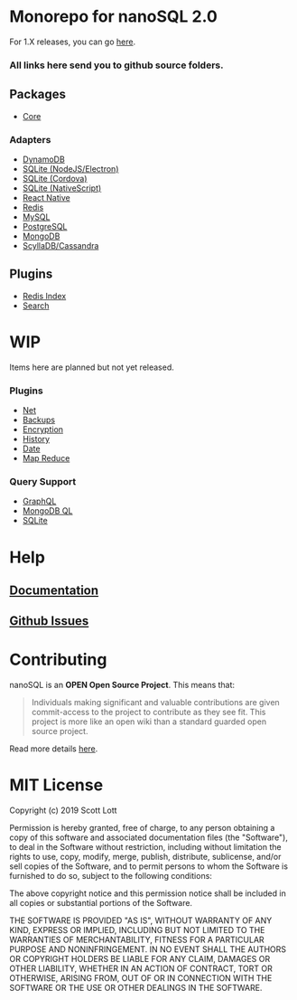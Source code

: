 # Monorepo for nanoSQL 2.0
For 1.X releases, you can go [here](https://github.com/ClickSimply/Nano-SQL/tree/1.X/).

### All links here send you to github source folders.

## Packages
- [Core](https://github.com/ClickSimply/Nano-SQL/tree/master/packages/Core)

### Adapters
- [DynamoDB](https://github.com/ClickSimply/Nano-SQL/tree/master/packages/Adapter-DynamoDB)
- [SQLite (NodeJS/Electron)](https://github.com/ClickSimply/Nano-SQL/tree/master/packages/Adapter-SQLite3)
- [SQLite (Cordova)](https://github.com/ClickSimply/Nano-SQL/tree/master/packages/Adapter-SQLite-Cordova)
- [SQLite (NativeScript)](https://github.com/ClickSimply/Nano-SQL/tree/master/packages/Adapter-SQLite-NativeScript)
- [React Native](https://github.com/ClickSimply/Nano-SQL/tree/master/packages/Adapter-ReactNative)
- [Redis](https://github.com/ClickSimply/Nano-SQL/tree/master/packages/Adapter-Redis)
- [MySQL](https://github.com/ClickSimply/Nano-SQL/tree/master/packages/Adapter-MySQL)
- [PostgreSQL](https://github.com/ClickSimply/Nano-SQL/tree/master/packages/Adapter-PostgresSQL)
- [MongoDB](https://github.com/ClickSimply/Nano-SQL/tree/master/packages/Adapter-MongoDB)
- [ScyllaDB/Cassandra](https://github.com/ClickSimply/Nano-SQL/tree/master/packages/Adapter-ScyllaDB)

## Plugins
- [Redis Index](https://github.com/ClickSimply/Nano-SQL/tree/master/packages/Plugin-RedisIndex)
- [Search](https://github.com/ClickSimply/Nano-SQL/tree/master/packages/Plugin-Search)

# WIP
Items here are planned but not yet released.

### Plugins
- [Net](https://github.com/ClickSimply/Nano-SQL/tree/master/packages/Plugin-Net)
- [Backups](https://github.com/ClickSimply/Nano-SQL/tree/master/packages/Plugin-Backups)
- [Encryption](https://github.com/ClickSimply/Nano-SQL/tree/master/packages/Plugin-Encryption)
- [History](https://github.com/ClickSimply/Nano-SQL/tree/master/packages/Plugin-History)
- [Date](https://github.com/ClickSimply/Nano-SQL/tree/master/packages/Plugin-Date)
- [Map Reduce](https://github.com/ClickSimply/Nano-SQL/tree/master/packages/Plugin-MapReduce)

### Query Support
- [GraphQL](https://github.com/ClickSimply/Nano-SQL/tree/master/packages/Query-GraphQL)
- [MongoDB QL](https://github.com/ClickSimply/Nano-SQL/tree/master/packages/Query-MongoDB-QL)
- [SQLite](https://github.com/ClickSimply/Nano-SQL/tree/master/packages/Query-SQLite)

# Help

## [Documentation](https://nanosql.gitbook.io/docs/)
## [Github Issues](https://github.com/ClickSimply/Nano-SQL/issues)

# Contributing

nanoSQL is an **OPEN Open Source Project**. This means that:

> Individuals making significant and valuable contributions are given commit-access to the project to contribute as they see fit. This project is more like an open wiki than a standard guarded open source project.

Read more details [here](http://openopensource.org/).

# MIT License

Copyright (c) 2019 Scott Lott

Permission is hereby granted, free of charge, to any person obtaining a copy
of this software and associated documentation files (the "Software"), to deal
in the Software without restriction, including without limitation the rights
to use, copy, modify, merge, publish, distribute, sublicense, and/or sell
copies of the Software, and to permit persons to whom the Software is
furnished to do so, subject to the following conditions:

The above copyright notice and this permission notice shall be included in all
copies or substantial portions of the Software.

THE SOFTWARE IS PROVIDED "AS IS", WITHOUT WARRANTY OF ANY KIND, EXPRESS OR
IMPLIED, INCLUDING BUT NOT LIMITED TO THE WARRANTIES OF MERCHANTABILITY,
FITNESS FOR A PARTICULAR PURPOSE AND NONINFRINGEMENT. IN NO EVENT SHALL THE
AUTHORS OR COPYRIGHT HOLDERS BE LIABLE FOR ANY CLAIM, DAMAGES OR OTHER
LIABILITY, WHETHER IN AN ACTION OF CONTRACT, TORT OR OTHERWISE, ARISING FROM,
OUT OF OR IN CONNECTION WITH THE SOFTWARE OR THE USE OR OTHER DEALINGS IN THE
SOFTWARE.